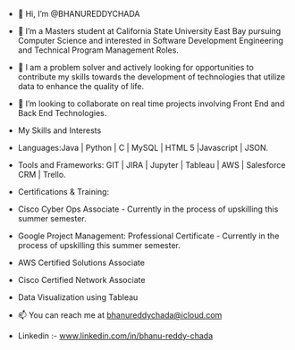 - 👋 Hi, I’m @BHANUREDDYCHADA
- 👀 I’m a Masters student at California State University East Bay pursuing Computer Science and interested in Software Development Engineering and Technical Program Management Roles.
- 🌱 I am a problem solver and actively looking for opportunities to contribute my skills towards the development of technologies that utilize data to enhance the quality of life.
- 💞️ I’m looking to collaborate on real time projects involving Front End and Back End Technologies.

- My Skills and Interests
- Languages:Java | Python | C | MySQL | HTML 5 |Javascript | JSON.
- Tools and Frameworks: GIT | JIRA | Jupyter | Tableau | AWS | Salesforce CRM | Trello.

- Certifications & Training:
- Cisco Cyber Ops Associate - Currently in the process of upskilling this summer semester.
- Google Project Management: Professional Certificate - Currently in the process of upskilling this summer semester.
- AWS Certified Solutions Associate
- Cisco Certified Network Associate
- Data Visualization using Tableau

- 📫 You can reach me at bhanureddychada@icloud.com
- Linkedin :- www.linkedin.com/in/bhanu-reddy-chada

<!---
BHANUREDDYCHADA/BHANUREDDYCHADA is a ✨ special ✨ repository because its `README.md` (this file) appears on your GitHub profile.
You can click the Preview link to take a look at your changes.
--->

